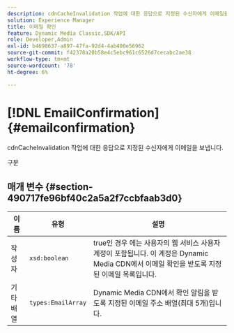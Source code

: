 ```yaml
---
description: cdnCacheInvalidation 작업에 대한 응답으로 지정된 수신자에게 이메일을 보냅니다.
solution: Experience Manager
title: 이메일 확인
feature: Dynamic Media Classic,SDK/API
role: Developer,Admin
exl-id: b4698637-a897-47fa-92d4-4ab400e56962
source-git-commit: f42378a20b58e4c5ebc961c6526d7cecabc2ae38
workflow-type: tm+mt
source-wordcount: '78'
ht-degree: 6%

---
```


# [!DNL EmailConfirmation]{#emailconfirmation}

cdnCacheInvalidation 작업에 대한 응답으로 지정된 수신자에게 이메일을 보냅니다.

구문

## 매개 변수 {#section-490717fe96bf40c2a5a2f7ccbfaab3d0}

| 이름 | 유형 | 설명 |
|---|---|---|
| 작성자 | `xsd:boolean` | true인 경우 에는 사용자의 웹 서비스 사용자 계정이 포함됩니다. 이 계정은 Dynamic Media CDN에서 이메일 확인을 받도록 지정된 이메일 목록입니다. |
| 기타 배열 | `types:EmailArray` | Dynamic Media CDN에서 확인 알림을 받도록 지정된 이메일 주소 배열(최대 5개)입니다. |

